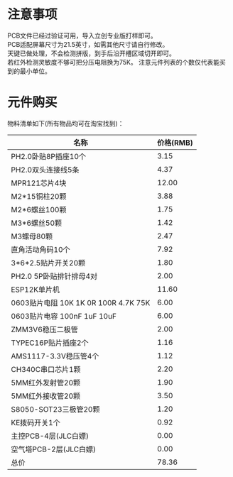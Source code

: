 # 注意事项

PCB文件已经过验证可用，导入立创专业版打样即可。  
PCB适配屏幕尺寸为21.5英寸，如需其他尺寸请自行修改。  
天键已做处理，不会检测拼版，到手后沿开槽区域切开即可。  
若红外检测灵敏度不够可把分压电阻换为75K。 
注意元件列表的个数仅代表能买到的最小单位。  

# 元件购买

物料清单如下(所有物品均可在淘宝找到)： 

名称                   |    价格(RMB)
----------------------|--------------
PH2.0卧贴8P插座10个     |    3.15
PH2.0双头连接线5条       |    4.37
MPR121芯片4块           |     12.00
M2*15铜柱20颗          |        3.88
M2*6螺丝100颗           |       1.75
M3*6螺丝50颗            |        1.42
M3螺母80颗              |         2.47
直角活动角码10个         |      7.92
3\*6*2.5贴片开关20颗      |     1.80
PH2.0 5P卧贴排针排母4对  |  2.00
ESP12K单片机             |      11.60
0603贴片电阻 10K 1K 0R 100R 4.7K 75K |   6.00
0603贴片电容 100nF 1uF 10uF      |        6.00
ZMM3V6稳压二极管          |   2.00
TYPEC16P贴片插座2个      |   1.16
AMS1117-3.3V稳压管4个    | 1.12
CH340C串口芯片1颗        |    2.20
5MM红外发射管20颗         |  1.90
5MM红外接收管20颗         |  3.50
S8050-SOT23三极管20颗    | 1.20
KE拨码开关1个            |        0.92
主控PCB-4层(JLC白嫖)      |   0.00
空气塔PCB-2层(JLC白嫖)    |  0.00
总价                     |             78.36
